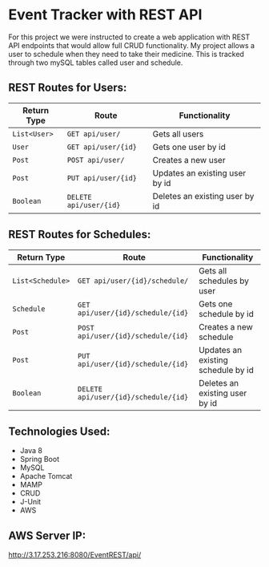 # Event Tracker with REST API

For this project we were instructed to create a web application with REST API endpoints that would allow full CRUD functionality.  My project allows a user to schedule when they need to take their medicine.  This is tracked through two mySQL tables called user and schedule.

## REST Routes for Users:

| Return Type   | Route                   | Functionality                  |
|---------------|-------------------------|--------------------------------|
| `List<User>`  |`GET api/user/`          | Gets all users                 |
| `User`        |`GET api/user/{id}`      | Gets one user by id            |
| `Post`        |`POST api/user/`         | Creates a new user             |
| `Post`        |`PUT api/user/{id}`      | Updates an existing user by id |
| `Boolean`     |`DELETE api/user/{id}`   | Deletes an existing user by id |

## REST Routes for Schedules:

| Return Type       | Route                                 | Functionality                      |
|-------------------|---------------------------------------|------------------------------------|
| `List<Schedule>`  |`GET api/user/{id}/schedule/`          | Gets all schedules by user         |
| `Schedule`        |`GET api/user/{id}/schedule/{id}`      | Gets one schedule by id            |
| `Post`            |`POST api/user/{id}/schedule/{id}`     | Creates a new schedule             |
| `Post`            |`PUT api/user/{id}/schedule/{id}`      | Updates an existing schedule by id |
| `Boolean`         |`DELETE api/user/{id}/schedule/{id}`   | Deletes an existing user by id     |


## Technologies Used:
* Java 8
* Spring Boot
* MySQL
* Apache Tomcat
* MAMP
* CRUD
* J-Unit
* AWS

## AWS Server IP:
http://3.17.253.216:8080/EventREST/api/
